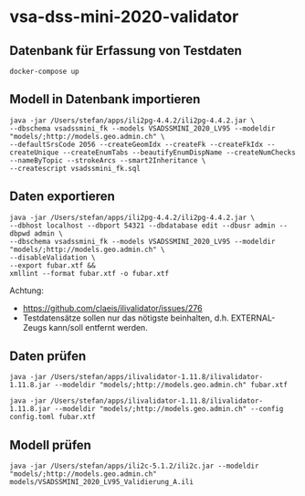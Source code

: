 # vsa-dss-mini-2020-validator

## Datenbank für Erfassung von Testdaten
```
docker-compose up
```

## Modell in Datenbank importieren
```
java -jar /Users/stefan/apps/ili2pg-4.4.2/ili2pg-4.4.2.jar \
--dbschema vsadssmini_fk --models VSADSSMINI_2020_LV95 --modeldir "models/;http://models.geo.admin.ch" \
--defaultSrsCode 2056 --createGeomIdx --createFk --createFkIdx --createUnique --createEnumTabs --beautifyEnumDispName --createNumChecks --nameByTopic --strokeArcs --smart2Inheritance \
--createscript vsadssmini_fk.sql
```

## Daten exportieren
```
java -jar /Users/stefan/apps/ili2pg-4.4.2/ili2pg-4.4.2.jar \
--dbhost localhost --dbport 54321 --dbdatabase edit --dbusr admin --dbpwd admin \
--dbschema vsadssmini_fk --models VSADSSMINI_2020_LV95 --modeldir "models/;http://models.geo.admin.ch" \
--disableValidation \
--export fubar.xtf &&
xmllint --format fubar.xtf -o fubar.xtf
```

Achtung: 
- https://github.com/claeis/ilivalidator/issues/276 
- Testdatensätze sollen nur das nötigste beinhalten, d.h. EXTERNAL-Zeugs kann/soll entfernt werden.

## Daten prüfen

```
java -jar /Users/stefan/apps/ilivalidator-1.11.8/ilivalidator-1.11.8.jar --modeldir "models/;http://models.geo.admin.ch" fubar.xtf
```

```
java -jar /Users/stefan/apps/ilivalidator-1.11.8/ilivalidator-1.11.8.jar --modeldir "models/;http://models.geo.admin.ch" --config config.toml fubar.xtf
```

## Modell prüfen
```
java -jar /Users/stefan/apps/ili2c-5.1.2/ili2c.jar --modeldir "models/;http://models.geo.admin.ch" models/VSADSSMINI_2020_LV95_Validierung_A.ili
```